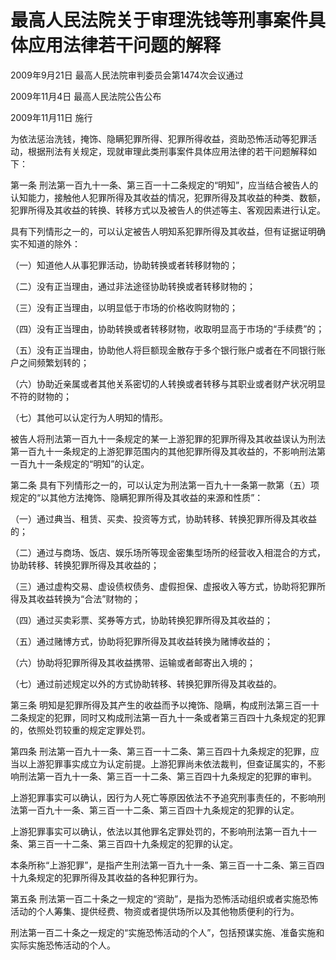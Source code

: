 # 最高人民法院关于审理洗钱等刑事案件具体应用法律若干问题的解释

2009年9月21日 最高人民法院审判委员会第1474次会议通过

2009年11月4日 最高人民法院公告公布

2009年11月11日 施行



为依法惩治洗钱，掩饰、隐瞒犯罪所得、犯罪所得收益，资助恐怖活动等犯罪活动，根据刑法有关规定，现就审理此类刑事案件具体应用法律的若干问题解释如下：

第一条 刑法第一百九十一条、第三百一十二条规定的“明知”，应当结合被告人的认知能力，接触他人犯罪所得及其收益的情况，犯罪所得及其收益的种类、数额，犯罪所得及其收益的转换、转移方式以及被告人的供述等主、客观因素进行认定。

具有下列情形之一的，可以认定被告人明知系犯罪所得及其收益，但有证据证明确实不知道的除外：

（一）知道他人从事犯罪活动，协助转换或者转移财物的；

（二）没有正当理由，通过非法途径协助转换或者转移财物的；

（三）没有正当理由，以明显低于市场的价格收购财物的；

（四）没有正当理由，协助转换或者转移财物，收取明显高于市场的“手续费”的；

（五）没有正当理由，协助他人将巨额现金散存于多个银行账户或者在不同银行账户之间频繁划转的；

（六）协助近亲属或者其他关系密切的人转换或者转移与其职业或者财产状况明显不符的财物的；

（七）其他可以认定行为人明知的情形。

被告人将刑法第一百九十一条规定的某一上游犯罪的犯罪所得及其收益误认为刑法第一百九十一条规定的上游犯罪范围内的其他犯罪所得及其收益的，不影响刑法第一百九十一条规定的“明知”的认定。

第二条 具有下列情形之一的，可以认定为刑法第一百九十一条第一款第（五）项规定的“以其他方法掩饰、隐瞒犯罪所得及其收益的来源和性质”：

（一）通过典当、租赁、买卖、投资等方式，协助转移、转换犯罪所得及其收益的；

（二）通过与商场、饭店、娱乐场所等现金密集型场所的经营收入相混合的方式，协助转移、转换犯罪所得及其收益的；

（三）通过虚构交易、虚设债权债务、虚假担保、虚报收入等方式，协助将犯罪所得及其收益转换为“合法”财物的；

（四）通过买卖彩票、奖券等方式，协助转换犯罪所得及其收益的；

（五）通过赌博方式，协助将犯罪所得及其收益转换为赌博收益的；

（六）协助将犯罪所得及其收益携带、运输或者邮寄出入境的；

（七）通过前述规定以外的方式协助转移、转换犯罪所得及其收益的。

第三条 明知是犯罪所得及其产生的收益而予以掩饰、隐瞒，构成刑法第三百一十二条规定的犯罪，同时又构成刑法第一百九十一条或者第三百四十九条规定的犯罪的，依照处罚较重的规定定罪处罚。

第四条 刑法第一百九十一条、第三百一十二条、第三百四十九条规定的犯罪，应当以上游犯罪事实成立为认定前提。上游犯罪尚未依法裁判，但查证属实的，不影响刑法第一百九十一条、第三百一十二条、第三百四十九条规定的犯罪的审判。

上游犯罪事实可以确认，因行为人死亡等原因依法不予追究刑事责任的，不影响刑法第一百九十一条、第三百一十二条、第三百四十九条规定的犯罪的认定。

上游犯罪事实可以确认，依法以其他罪名定罪处罚的，不影响刑法第一百九十一条、第三百一十二条、第三百四十九条规定的犯罪的认定。

本条所称“上游犯罪”，是指产生刑法第一百九十一条、第三百一十二条、第三百四十九条规定的犯罪所得及其收益的各种犯罪行为。

第五条 刑法第一百二十条之一规定的“资助”，是指为恐怖活动组织或者实施恐怖活动的个人筹集、提供经费、物资或者提供场所以及其他物质便利的行为。

刑法第一百二十条之一规定的“实施恐怖活动的个人”，包括预谋实施、准备实施和实际实施恐怖活动的个人。